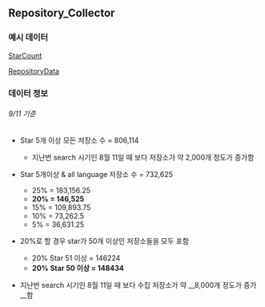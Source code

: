 ## Repository_Collector

### 예시 데이터
[StarCount](https://drive.google.com/open?id=0BwuNLm9Ni9ZlcVdTRWlrWURtZUE)

[RepositoryData](https://drive.google.com/open?id=0BwuNLm9Ni9ZlMmpLa0JPYXM4b2s)

### 데이터 정보

###### 9/11 기준

* Star 5개 이상 모든 저장소 수 = 806,114
   * 지난번 search 시기인 8월 11일 때 보다 저장소가 약 2,000개 정도가 증가함

* Star 5개이상 & all language 저장소 수 = 732,625
   * 25% = 183,156.25
   * __20% = 146,525__
   * 15% = 109,893.75
   * 10% = 73,262.5
   * 5% = 36,631.25

* 20%로 할 경우 star가 50개 이상인 저장소들을 모두 포함
   * 20% Star 51 이상 = 146224
   * __20% Star 50 이상 = 148434__
   
* 지난번 search 시기인 8월 11일 때 보다 수집 저장소가 약 __8,000개 정도가 증가__함
